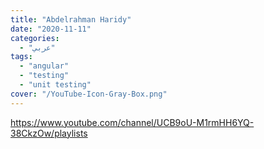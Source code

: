 ```yaml
---
title: "Abdelrahman Haridy"
date: "2020-11-11"
categories:
  - "عربي"
tags:
  - "angular"
  - "testing"
  - "unit testing"
cover: "/YouTube-Icon-Gray-Box.png"
---
```


https://www.youtube.com/channel/UCB9oU-M1rmHH6YQ-38CkzOw/playlists
